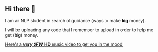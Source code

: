 ## Hi there 👋

I am an NLP student in search of guidance (ways to make **big** money).

I will be uploading any code that I remember to upload in order to help me get (**big**) money.

[Here's a ***very SFW*** **HD** music video to get you in the mood!](https://youtu.be/-kRLeCmdFQM?si=k1MCQF_9-rQPUuZ2)
